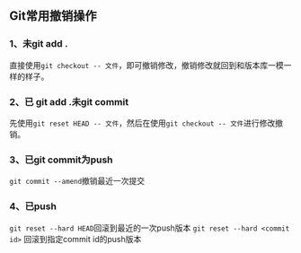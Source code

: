 ## Git常用撤销操作

### 1、未git add .
直接使用`git checkout -- 文件`，即可撤销修改，撤销修改就回到和版本库一模一样的样子。

### 2、已 git add .未git commit
先使用`git reset HEAD -- 文件`，然后在使用`git checkout -- 文件`进行修改撤销。

### 3、已git commit为push
`git commit --amend`撤销最近一次提交

### 4、已push
`git reset --hard HEAD`回滚到最近的一次push版本
`git reset --hard <commit id>` 回滚到指定commit id的push版本
